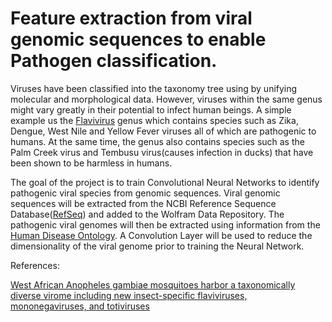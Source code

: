 # Feature extraction from viral genomic sequences to enable Pathogen classification. 

Viruses have been classified into the taxonomy tree using by unifying molecular and morphological data. However, viruses within the same genus might vary greatly in their potential to infect human beings. A simple example us the [Flavivirus](https://en.wikipedia.org/wiki/Flavivirus#Species) genus which contains species such as Zika, Dengue, West Nile and Yellow Fever viruses all of which are pathogenic to humans. At the same time, the genus also contains species such as the Palm Creek virus and Tembusu virus(causes infection in ducks) that have been shown to be harmless in humans. 

The goal of the project is to train Convolutional Neural Networks to identify pathogenic viral species from genomic sequences. Viral genomic sequences will be extracted from the NCBI Reference Sequence Database([RefSeq](https://www.ncbi.nlm.nih.gov/refseq/)) and added to the Wolfram Data Repository. The pathogenic viral genomes will then be extracted using information from the [Human Disease Ontology](http://disease-ontology.org/). A Convolution Layer will be used to reduce the dimensionality of the viral genome prior to training the Neural Network. 

References:

[West African Anopheles gambiae mosquitoes harbor a taxonomically diverse virome including new insect-specific flaviviruses, mononegaviruses, and totiviruses](http://www.sciencedirect.com/science/article/pii/S0042682216302070)


